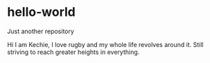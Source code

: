 # hello-world
Just another repository
 
Hi I am Kechie, I love rugby and my whole life revolves around it. 
Still striving to reach greater heights in everything.
